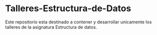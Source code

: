 # Talleres-Estructura-de-Datos
Este repositorio esta destinado a contener y desarrollar unicamente los talleres de la asignatura Estructura de datos.
